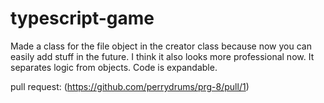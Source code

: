 # typescript-game

Made a class for the file object in the creator class because now you can easily add stuff in the future. I think it also looks more professional now. 
It separates logic from objects. Code is expandable.

pull request: (https://github.com/perrydrums/prg-8/pull/1)

